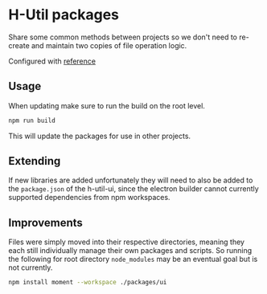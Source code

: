 # H-Util packages

Share some common methods between projects so we don't need to re-create and maintain two copies of file operation logic.

Configured with [reference](https://earthly.dev/blog/setup-typescript-monorepo/#:~:text=The%20most%20popular%20monorepo%20build,a%20bunch%20of%20npm%20commands.)

## Usage

When updating make sure to run the build on the root level.

```bash
npm run build
```

This will update the packages for use in other projects.

## Extending

If new libraries are added unfortunately they will need to also be added to the `package.json` of the h-util-ui, since the electron builder cannot currently supported dependencies from npm workspaces.

## Improvements

Files were simply moved into their respective directories, meaning they each still individually manage their own packages and scripts. So running the following for root directory `node_modules` may be an eventual goal but is not currently.

```bash
npm install moment --workspace ./packages/ui
```
